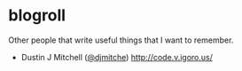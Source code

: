 # blogroll

Other people that write useful things that I want to remember.

- Dustin J Mitchell ([@djmitche](https://github.com/djmitche)) http://code.v.igoro.us/
